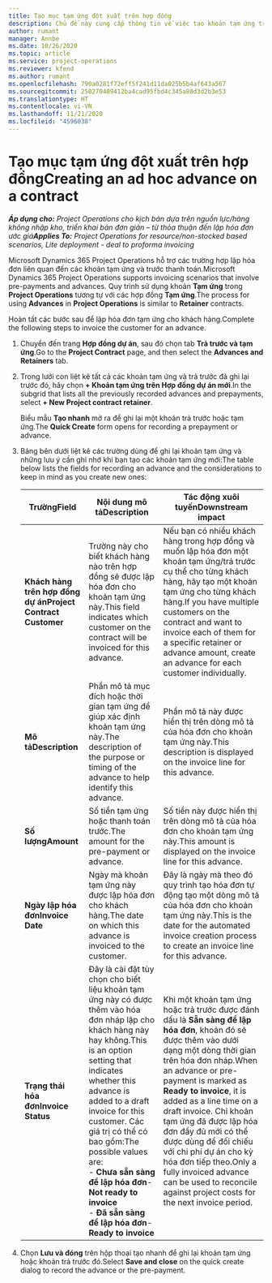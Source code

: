 ```yaml
---
title: Tạo mục tạm ứng đột xuất trên hợp đồng
description: Chủ đề này cung cấp thông tin về việc tạo khoản tạm ứng trên hợp đồng khi cần.
author: rumant
manager: Annbe
ms.date: 10/26/2020
ms.topic: article
ms.service: project-operations
ms.reviewer: kfend
ms.author: rumant
ms.openlocfilehash: 790a0281f72eff5f241d11da025b5b4af643a567
ms.sourcegitcommit: 250270409412ba4cad95fbd4c345a80d3d2b3e53
ms.translationtype: HT
ms.contentlocale: vi-VN
ms.lasthandoff: 11/21/2020
ms.locfileid: "4596038"
---
```

# <a name="creating-an-ad-hoc-advance-on-a-contract"></a><span data-ttu-id="761a4-103">Tạo mục tạm ứng đột xuất trên hợp đồng</span><span class="sxs-lookup"><span data-stu-id="761a4-103">Creating an ad hoc advance on a contract</span></span>

<span data-ttu-id="761a4-104">_**Áp dụng cho:** Project Operations cho kịch bản dựa trên nguồn lực/hàng không nhập kho, triển khai bản đơn giản – từ thỏa thuận đến lập hóa đơn ước giá_</span><span class="sxs-lookup"><span data-stu-id="761a4-104">_**Applies To:** Project Operations for resource/non-stocked based scenarios, Lite deployment - deal to proforma invoicing_</span></span>

<span data-ttu-id="761a4-105">Microsoft Dynamics 365 Project Operations hỗ trợ các trường hợp lập hóa đơn liên quan đến các khoản tạm ứng và trước thanh toán.</span><span class="sxs-lookup"><span data-stu-id="761a4-105">Microsoft Dynamics 365 Project Operations supports invoicing scenarios that involve pre-payments and advances.</span></span> <span data-ttu-id="761a4-106">Quy trình sử dụng khoản **Tạm ứng** trong **Project Operations** tương tự với các hợp đồng **Tạm ứng**.</span><span class="sxs-lookup"><span data-stu-id="761a4-106">The process for using **Advances** in **Project Operations** is similar to **Retainer** contracts.</span></span> 

<span data-ttu-id="761a4-107">Hoàn tất các bước sau để lập hóa đơn tạm ứng cho khách hàng.</span><span class="sxs-lookup"><span data-stu-id="761a4-107">Complete the following steps to invoice the customer for an advance.</span></span>

1. <span data-ttu-id="761a4-108">Chuyển đến trang **Hợp đồng dự án**, sau đó chọn tab **Trả trước và tạm ứng**.</span><span class="sxs-lookup"><span data-stu-id="761a4-108">Go to the **Project Contract** page, and then select the **Advances and Retainers** tab.</span></span>
2. <span data-ttu-id="761a4-109">Trong lưới con liệt kê tất cả các khoản tạm ứng và trả trước đã ghi lại trước đó, hãy chọn **+ Khoản tạm ứng trên Hợp đồng dự án mới**.</span><span class="sxs-lookup"><span data-stu-id="761a4-109">In the subgrid that lists all the previously recorded advances and prepayments, select **+ New Project contract retainer**.</span></span> 

    <span data-ttu-id="761a4-110">Biểu mẫu **Tạo nhanh** mở ra để ghi lại một khoản trả trước hoặc tạm ứng.</span><span class="sxs-lookup"><span data-stu-id="761a4-110">The **Quick Create** form opens for recording a prepayment or advance.</span></span>
    
3. <span data-ttu-id="761a4-111">Bảng bên dưới liệt kê các trường dùng để ghi lại khoản tạm ứng và những lưu ý cần ghi nhớ khi bạn tạo các khoản tạm ứng mới:</span><span class="sxs-lookup"><span data-stu-id="761a4-111">The table below lists the fields for recording an advance and the considerations to keep in mind as you create new ones:</span></span>

    | <span data-ttu-id="761a4-112">Trường</span><span class="sxs-lookup"><span data-stu-id="761a4-112">Field</span></span> | <span data-ttu-id="761a4-113">Nội dung mô tả</span><span class="sxs-lookup"><span data-stu-id="761a4-113">Description</span></span> | <span data-ttu-id="761a4-114">Tác động xuôi tuyến</span><span class="sxs-lookup"><span data-stu-id="761a4-114">Downstream impact</span></span> |
    | --- | --- | --- |
    | <span data-ttu-id="761a4-115">**Khách hàng trên hợp đồng dự án**</span><span class="sxs-lookup"><span data-stu-id="761a4-115">**Project Contract Customer**</span></span> | <span data-ttu-id="761a4-116">Trường này cho biết khách hàng nào trên hợp đồng sẽ được lập hóa đơn cho khoản tạm ứng này.</span><span class="sxs-lookup"><span data-stu-id="761a4-116">This field indicates which customer on the contract will be invoiced for this advance.</span></span> | <span data-ttu-id="761a4-117">Nếu bạn có nhiều khách hàng trong hợp đồng và muốn lập hóa đơn một khoản tạm ứng/trả trước cụ thể cho từng khách hàng, hãy tạo một khoản tạm ứng cho từng khách hàng.</span><span class="sxs-lookup"><span data-stu-id="761a4-117">If you have multiple customers on the contract and want to invoice each of them for a specific retainer or advance amount, create an advance for each customer individually.</span></span> |
    | <span data-ttu-id="761a4-118">**Mô tả**</span><span class="sxs-lookup"><span data-stu-id="761a4-118">**Description**</span></span> | <span data-ttu-id="761a4-119">Phần mô tả mục đích hoặc thời gian tạm ứng để giúp xác định khoản tạm ứng này.</span><span class="sxs-lookup"><span data-stu-id="761a4-119">The description of the purpose or timing of the advance to help identify this advance.</span></span> | <span data-ttu-id="761a4-120">Phần mô tả này được hiển thị trên dòng mô tả của hóa đơn cho khoản tạm ứng này.</span><span class="sxs-lookup"><span data-stu-id="761a4-120">This description is displayed on the invoice line for this advance.</span></span> |
    | <span data-ttu-id="761a4-121">**Số lượng**</span><span class="sxs-lookup"><span data-stu-id="761a4-121">**Amount**</span></span> | <span data-ttu-id="761a4-122">Số tiền tạm ứng hoặc thanh toán trước.</span><span class="sxs-lookup"><span data-stu-id="761a4-122">The amount for the pre-payment or advance.</span></span> | <span data-ttu-id="761a4-123">Số tiền này được hiển thị trên dòng mô tả của hóa đơn cho khoản tạm ứng này.</span><span class="sxs-lookup"><span data-stu-id="761a4-123">This amount is displayed on the invoice line for this advance.</span></span> |
    | <span data-ttu-id="761a4-124">**Ngày lập hóa đơn**</span><span class="sxs-lookup"><span data-stu-id="761a4-124">**Invoice Date**</span></span> | <span data-ttu-id="761a4-125">Ngày mà khoản tạm ứng này được lập hóa đơn cho khách hàng.</span><span class="sxs-lookup"><span data-stu-id="761a4-125">The date on which this advance is invoiced to the customer.</span></span> | <span data-ttu-id="761a4-126">Đây là ngày mà theo đó quy trình tạo hóa đơn tự động tạo một dòng mô tả của hóa đơn cho khoản tạm ứng này.</span><span class="sxs-lookup"><span data-stu-id="761a4-126">This is the date for the automated invoice creation process to create an invoice line for this advance.</span></span> |
    | <span data-ttu-id="761a4-127">**Trạng thái hóa đơn**</span><span class="sxs-lookup"><span data-stu-id="761a4-127">**Invoice Status**</span></span> | <span data-ttu-id="761a4-128">Đây là cài đặt tùy chọn cho biết liệu khoản tạm ứng này có được thêm vào hóa đơn nháp lập cho khách hàng này hay không.</span><span class="sxs-lookup"><span data-stu-id="761a4-128">This is an option setting that indicates whether this advance is added to a draft invoice for this customer.</span></span> <span data-ttu-id="761a4-129">Các giá trị có thể có bao gồm:</span><span class="sxs-lookup"><span data-stu-id="761a4-129">The possible values are:</span></span></br><span data-ttu-id="761a4-130">- **Chưa sẵn sàng để lập hóa đơn**</span><span class="sxs-lookup"><span data-stu-id="761a4-130">- **Not ready to invoice**</span></span></br><span data-ttu-id="761a4-131">- **Đã sẵn sàng để lập hóa đơn**</span><span class="sxs-lookup"><span data-stu-id="761a4-131">- **Ready to invoice**</span></span> | <span data-ttu-id="761a4-132">Khi một khoản tạm ứng hoặc trả trước được đánh dấu là **Sẵn sàng để lập hóa đơn**, khoản đó sẽ được thêm vào dưới dạng một dòng thời gian trên hóa đơn nháp.</span><span class="sxs-lookup"><span data-stu-id="761a4-132">When an advance or pre-payment is marked as **Ready to invoice**, it is added as a line time on a draft invoice.</span></span> <span data-ttu-id="761a4-133">Chỉ khoản tạm ứng đã được lập hóa đơn đầy đủ mới có thể được dùng để đối chiếu với chi phí dự án cho kỳ hóa đơn tiếp theo.</span><span class="sxs-lookup"><span data-stu-id="761a4-133">Only a fully invoiced advance can be used to reconcile against project costs for the next invoice period.</span></span> |

4. <span data-ttu-id="761a4-134">Chọn **Lưu và đóng** trên hộp thoại tạo nhanh để ghi lại khoản tạm ứng hoặc khoản trả trước đó.</span><span class="sxs-lookup"><span data-stu-id="761a4-134">Select **Save and close** on the quick create dialog to record the advance or the pre-payment.</span></span>
